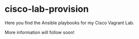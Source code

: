 # cisco-lab-provision
Here you find the Ansible playbooks for my Cisco Vagrant Lab.

More information will follow soon!